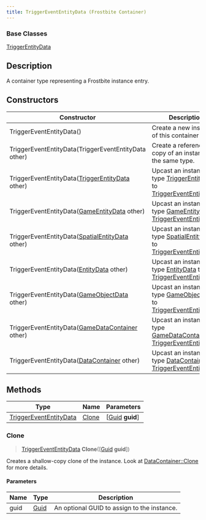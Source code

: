 ```yaml
---
title: TriggerEventEntityData (Frostbite Container)
---
```

### Base Classes

[TriggerEntityData](TriggerEntityData)

## Description

A container type representing a Frostbite instance entry.

## Constructors

| Constructor                                                                       | Description                                                                                                                         |
| --------------------------------------------------------------------------------- | ----------------------------------------------------------------------------------------------------------------------------------- |
| TriggerEventEntityData()                                                          | Create a new instance of this container type.                                                                                       |
| TriggerEventEntityData(TriggerEventEntityData other)                              | Create a reference copy of an instance of the same type.                                                                            |
| TriggerEventEntityData([TriggerEntityData](TriggerEntityData) other)              | Upcast an instance of type [TriggerEntityData](TriggerEntityData) to [TriggerEventEntityData](TriggerEventEntityData).              |
| TriggerEventEntityData([GameEntityData](GameEntityData) other)                    | Upcast an instance of type [GameEntityData](GameEntityData) to [TriggerEventEntityData](TriggerEventEntityData).                    |
| TriggerEventEntityData([SpatialEntityData](SpatialEntityData) other)              | Upcast an instance of type [SpatialEntityData](SpatialEntityData) to [TriggerEventEntityData](TriggerEventEntityData).              |
| TriggerEventEntityData([EntityData](EntityData) other)                            | Upcast an instance of type [EntityData](EntityData) to [TriggerEventEntityData](TriggerEventEntityData).                            |
| TriggerEventEntityData([GameObjectData](GameObjectData) other)                    | Upcast an instance of type [GameObjectData](GameObjectData) to [TriggerEventEntityData](TriggerEventEntityData).                    |
| TriggerEventEntityData([GameDataContainer](GameDataContainer) other)              | Upcast an instance of type [GameDataContainer](GameDataContainer) to [TriggerEventEntityData](TriggerEventEntityData).              |
| TriggerEventEntityData([DataContainer](/vext/ref/cls/shr/datacontainer) other) | Upcast an instance of type [DataContainer](/vext/ref/cls/shr/datacontainer) to [TriggerEventEntityData](TriggerEventEntityData). |

## Methods

| Type                                             | Name            | Parameters                                     |
| ------------------------------------------------ | --------------- | ---------------------------------------------- |
| [TriggerEventEntityData](TriggerEventEntityData) | [Clone](#clone) | \[[Guid](/vext/ref/cls/shr/guid) **guid**\] |

### Clone

> [TriggerEventEntityData](TriggerEventEntityData) **Clone**(\[[Guid](/vext/ref/cls/shr/guid) **guid**\])

Creates a shallow-copy clone of the instance. Look at [DataContainer::Clone](/vext/ref/cls/shr/datacontainer#clone) for more details.

#### Parameters

| Name | Type         | Description                                 |
| ---- | ------------ | ------------------------------------------- |
| guid | [Guid](Guid) | An optional GUID to assign to the instance. |
